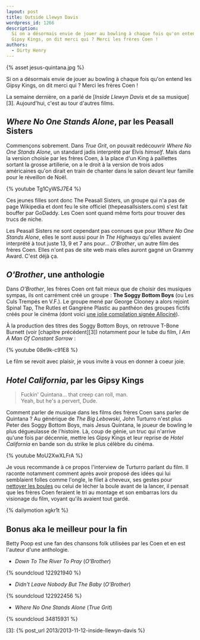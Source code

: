 ```yaml
---
layout: post
title: Outside Llewyn Davis
wordpress_id: 1266
description:
  Si on a désormais envie de jouer au bowling à chaque fois qu'on entend les
  Gipsy Kings, on dit merci qui ? Merci les frères Coen !
authors:
  - Dirty Henry
---
```


{% asset jesus-quintana.jpg %}

Si on a désormais envie de jouer au bowling à chaque fois qu'on entend les Gipsy
Kings, on dit merci qui ? Merci les frères Coen !

La semaine dernière, on a parlé de [_Inside Llewyn Davis_ et de sa musique][3].
Aujourd'hui, c'est au tour d'autres films.

## _Where No One Stands Alone_, par les Peasall Sisters

Commençons sobrement. Dans _True Grit_, on pouvait redécouvrir _Where No One
Stands Alone_, un standard jadis interprété par Elvis _himself_. Mais dans la
version choisie par les frères Coen, à la place d'un King à paillettes sortant
la grosse artillerie, on a le droit à la version de trois ados américaines qu'on
dirait en train de chanter dans le salon devant leur famille pour le réveillon
de Noël.

{% youtube Tg1CyWSJ7E4 %}

Ces jeunes filles sont donc The Peasall Sisters, un groupe qui n'a pas de page
Wikipedia et dont feu le site officiel (thepeasallsisters.com) s'est fait
bouffer par GoDaddy. Les Coen sont quand même forts pour trouver des trucs de
niche.

Les Peasall Sisters ne sont cependant pas connues que pour _Where No One Stands
Alone_, elles le sont aussi pour _In The Highways_ qu'elles avaient interprété à
tout juste 13, 9 et 7 ans pour… _O'Brother_, un autre film des frères Coen.
Elles n'ont pas de site web mais elles auront gagné un Grammy Award. C'est déjà
ça.

## _O'Brother_, une anthologie

Dans _O'Brother_, les frères Coen ont fait mieux que de choisir des musiques
sympas, ils ont carrément créé un groupe : **The Soggy Bottom Boys** (ou Les
Culs Trempés en V.F.). Le groupe mené par George Clooney a alors rejoint Spinal
Tap, The Rutles et Gangrène Plastic au panthéon des groupes fictifs créés pour
le cinéma (dont voici [une jolie compilation signée Allociné][2]).

À la production des titres des Soggy Bottom Boys, on retrouve T-Bone Burnett
(voir [chapitre précédent][3]) notamment pour le tube du film, *I Am A Man Of
Constant Sorrow* :

{% youtube 08e9k-c91E8 %}

Le film se revoit avec plaisir, je vous invite à vous en donner à coeur joie.

## _Hotel California_, par les Gipsy Kings

> Fuckin' Quintana… that creep can roll, man.  
> Yeah, but he's a pervert, Dude.

Comment parler de musique dans les films des frères Coen sans parler de
Quintana ? Au générique de _The Big Lebowski_, John Turturro n'est plus Peter
des Soggy Bottom Boys, mais Jesus Quintana, le joueur de bowling le plus
dégueulasse de l'histoire. Là, coup de génie, un truc qui n'arrive qu'une fois
par décennie, mettre les Gipsy Kings et leur reprise de _Hotel California_ en
bande son du strike le plus célèbre du cinéma.

{% youtube MoU2XwXLFrA %}

Je vous recommande à ce propos l'interview de Turturro parlant du film. Il
raconte notamment comment après avoir proposé des idées qui lui semblaient
folles comme l'ongle, le filet à cheveux, ses gestes pour [nettoyer les
boules][4] ou celui de lécher la boule avant de la lancer, il pensait que les
frères Coen feraient le tri au montage et son embarras lors du visionage du
film, voyant qu'ils avaient tout gardé.

{% dailymotion xgkr1t %}

## Bonus aka le meilleur pour la fin

Betty Poop est une fan des chansons folk utilisées par les Coen et en est
l'auteur d'une anthologie.

- _Down To The River To Pray_ (_O'Brother_)

{% soundcloud 122921940 %}

- _Didn't Leave Nobody But The Baby_ (_O'Brother_)

{% soundcloud 122922456 %}

- _Where No One Stands Alone_ (_True Grit_)

{% soundcloud 34815931 %}

[2]:
  https://www.allocine.fr/article/dossiers/cinema/dossier-18591309/
  "Pop Fiction: 40 groupes qui n'ont existé qu'à l'écran"
[4]:
  https://www.youtube.com/watch?v=978uQUK231M
  "The Big Lebowski cleaning balls"

[3]: {% post_url 2013/2013-11-12-inside-llewyn-davis %}
